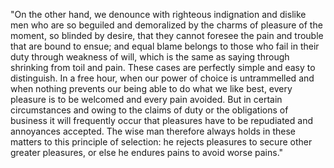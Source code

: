 "On the other hand, we denounce with righteous indignation and dislike men who 
are so beguiled and demoralized by the charms of pleasure of the moment, so blinded 
by desire, that they cannot foresee the pain and trouble that are bound to ensue; 
and equal blame belongs to those who fail in their duty through weakness of will, which is the same as saying through shrinking from toil and pain. These cases are perfectly simple and easy to distinguish. In a free hour, when our power of choice 
is untrammelled and when nothing prevents our being able to do what we like best,
 every pleasure is to be welcomed and every pain avoided. But in certain circumstances 
 and owing to the claims of duty or the obligations of business it will frequently 
occur that pleasures have to be repudiated and annoyances accepted. The wise man 
therefore always holds in these matters to this principle of selection: he rejects 
pleasures to secure other greater pleasures, or else he endures pains to avoid worse 
pains."
	

